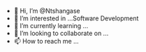 - 👋 Hi, I’m @Ntshangase
- 👀 I’m interested in ...Software Development
- 🌱 I’m currently learning ...
- 💞️ I’m looking to collaborate on ...
- 📫 How to reach me ...

<!---
Ntshangase/Ntshangase is a ✨ special ✨ repository because its `README.md` (this file) appears on your GitHub profile.
You can click the Preview link to take a look at your changes.
--->
